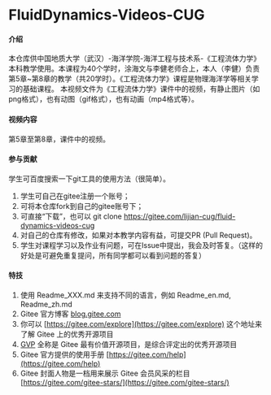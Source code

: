# FluidDynamics-Videos-CUG

#### 介绍
本仓库供中国地质大学（武汉）-海洋学院-海洋工程与技术系-《工程流体力学》本科教学使用。本课程为40个学时，涂海文与李健老师合上，本人（李健）负责第5章~第8章的教学（共20学时）。《工程流体力学》课程是物理海洋学等相关学习的基础课程。
本视频文件为《工程流体力学》课件中的视频，有静止图片（如png格式），也有动图（gif格式），也有动画（mp4格式等）。

#### 视频内容
第5章至第8章，课件中的视频。

#### 参与贡献
 学生可百度搜索一下git工具的使用方法（很简单）。
1. 学生可自己在gitee注册一个账号；
2. 可将本仓库fork到自己的gitee账号下；
3. 可直接“下载”，也可以 git clone https://gitee.com/lijian-cug/fluid-dynamics-videos-cug
4. 对自己的仓库有修改，如果对本教学内容有益，可提交PR (Pull Request)。
5. 学生对课程学习以及作业有问题，可在Issue中提出，我会及时答复。（这样的好处是可避免重复提问，所有同学都可以看到问题的答复）
 
#### 特技

1.  使用 Readme\_XXX.md 来支持不同的语言，例如 Readme\_en.md, Readme\_zh.md
2.  Gitee 官方博客 [blog.gitee.com](https://blog.gitee.com)
3.  你可以 [https://gitee.com/explore](https://gitee.com/explore) 这个地址来了解 Gitee 上的优秀开源项目
4.  [GVP](https://gitee.com/gvp) 全称是 Gitee 最有价值开源项目，是综合评定出的优秀开源项目
5.  Gitee 官方提供的使用手册 [https://gitee.com/help](https://gitee.com/help)
6.  Gitee 封面人物是一档用来展示 Gitee 会员风采的栏目 [https://gitee.com/gitee-stars/](https://gitee.com/gitee-stars/)
